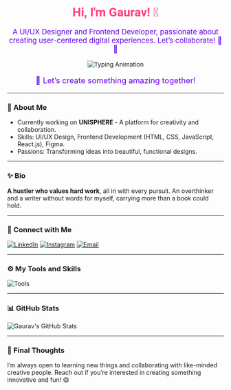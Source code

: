 <div align="center">
  <h1 style="font-family: 'Roboto', sans-serif; color: #ff4081;">Hi, I'm Gaurav! 👋</h1>
  <p style="color: #6200ea; font-size: 1.2em;">A UI/UX Designer and Frontend Developer, passionate about creating user-centered digital experiences. Let’s collaborate! 🎨✨</p>
  
  <img src="https://readme-typing-svg.demolab.com?font=Fira+Code&size=24&pause=1000&color=FF4081&width=435&lines=UI%2FUX+Designer;Frontend+Developer;Creative+Mind;Innovative+Solutions" alt="Typing Animation" />
  
  <p style="color: #6200ea; font-size: 1.3em;">🚀 Let’s create something amazing together!</p>
</div>

---

### 🌟 About Me

- Currently working on **UNISPHERE** - A platform for creativity and collaboration.
- Skills: UI/UX Design, Frontend Development (HTML, CSS, JavaScript, React.js), Figma.
- Passions: Transforming ideas into beautiful, functional designs.

---

### ✨ Bio

**A hustler who values hard work**, all in with every pursuit. An overthinker and a writer without words for myself, carrying more than a book could hold.

---

### 🔗 Connect with Me

<p align="left">
  <a href="https://www.linkedin.com/in/gaurav-mishra-2668691b3/" target="_blank"><img src="https://img.shields.io/badge/LinkedIn-0A66C2?style=for-the-badge&logo=linkedin&logoColor=white" alt="LinkedIn" /></a>
  <a href="https://www.instagram.com/_mishraagaurav/" target="_blank"><img src="https://img.shields.io/badge/Instagram-E4405F?style=for-the-badge&logo=instagram&logoColor=white" alt="Instagram" /></a>
  <a href="mailto:gaurav84294372@gmail.com"><img src="https://img.shields.io/badge/Gmail-D14836?style=for-the-badge&logo=gmail&logoColor=white" alt="Email" /></a>
</p>

---

### ⚙️ My Tools and Skills

<p align="left">
  <img src="https://skillicons.dev/icons?i=figma,html,css,js,react,git,python,java,c,cplusplus,canva&perline=10&animation=true" alt="Tools" />
</p>

---

### 📊 GitHub Stats

<p align="left">
  <img src="https://github-readme-stats.vercel.app/api?username=gauravMishra08&show_icons=true&theme=radical" alt="Gaurav's GitHub Stats" />
</p>

---

### 🚀 Final Thoughts

I’m always open to learning new things and collaborating with like-minded creative people. Reach out if you’re interested in creating something innovative and fun! 😄

